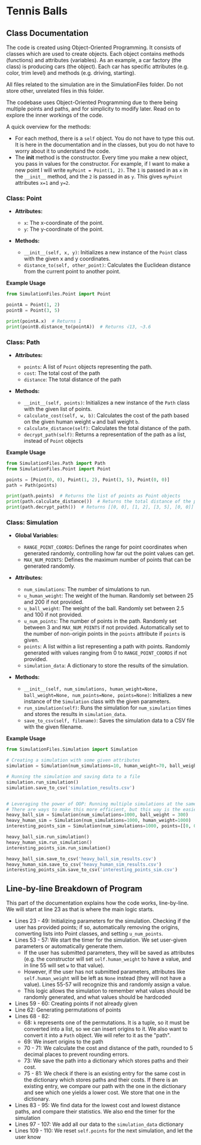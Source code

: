 # Tennis Balls
## Class Documentation
The code is created using Object-Oriented Programming. It consists of classes which are used to create objects.
Each object contains methods (functions) and attributes (variables). As an example, a car factory (the class) is
producing cars (the object). Each car has specific attributes (e.g. color, trim level) and methods 
(e.g. driving, starting).

All files related to the simulation are in the SimulationFiles folder. Do not store other, unrelated files in this
folder.

The codebase uses Object-Oriented Programming due to there being multiple points and paths, and for simplicity to
modify later. Read on to explore the inner workings of the code.

A quick overview for the methods:
* For each method, there is a `self` object. You do not have to type this out. It is here in the documentation and in 
the classes, but you do not have to worry about it to understand the code.
* The __init__ method is the constructor. Every time you make a new object, you pass in values for the constructor.
For example, if I want to make a new point I will write `myPoint = Point(1, 2)`. The `1` is passed in as `x` in the
`__init__` method, and the `2` is passed in as `y`. This gives `myPoint` attributes `x=1` and `y=2`.

### Class: Point
- **Attributes:**
  - `x`: The x-coordinate of the point.
  - `y`: The y-coordinate of the point.

- **Methods:**
  - `__init__(self, x, y)`: Initializes a new instance of the `Point` class with the given x and y coordinates.
  - `distance_to(self, other_point)`: Calculates the Euclidean distance from the current point to another point.

**Example Usage**

```python
from SimulationFiles.Point import Point

pointA = Point(1, 2)
pointB = Point(3, 5)

print(pointA.x)  # Returns 1
print(pointB.distance_to(pointA))  # Returns √13, ~3.6
```

### Class: Path

- **Attributes:**
  - `points`: A list of `Point` objects representing the path.
  - `cost`: The total cost of the path
  - `distance`: The total distance of the path

- **Methods:**
  - `__init__(self, points)`: Initializes a new instance of the `Path` class with the given list of points.
  - `calculate_cost(self, w, b)`: Calculates the cost of the path based on the given human weight `w` and ball weight 
  `b`.
  - `calculate_distance(self)`: Calculates the total distance of the path.
  - `decrypt_path(self)`: Returns a representation of the path as a list, instead of `Point` objects

**Example Usage**

```python
from SimulationFiles.Path import Path
from SimulationFiles.Point import Point

points = [Point(0, 0), Point(1, 2), Point(3, 5), Point(0, 0)]
path = Path(points)

print(path.points)  # Returns the list of points as Point objects
print(path.calculate_distance())  # Returns the total distance of the path
print(path.decrypt_path())  # Returns [[0, 0], [1, 2], [3, 5], [0, 0]]
```

### Class: Simulation
- **Global Variables:**
  - `RANGE_POINT_COORDS`: Defines the range for point coordinates when generated randomly, controlling how far out the point values can get.
  - `MAX_NUM_POINTS`: Defines the maximum number of points that can be generated randomly.
- **Attributes:**
  - `num_simulations`: The number of simulations to run.
  - `u_human_weight`: The weight of the human. Randomly set between 25 and 200 if not provided.
  - `u_ball_weight`: The weight of the ball. Randomly set between 2.5 and 100 if not provided.
  - `u_num_points`: The number of points in the path. Randomly set between 3 and `MAX_NUM_POINTS` if not provided.
  Automatically set to the number of non-origin points in the `points` attribute if `points` is given.
  - `points`: A list within a list representing a path with points. Randomly generated with values ranging from 0 to 
  `RANGE_POINT_COORDS` if not provided.
  - `simulation_data`: A dictionary to store the results of the simulation.

- **Methods:**
  - `__init__(self, num_simulations, human_weight=None, ball_weight=None, num_points=None, points=None)`: Initializes a 
  new instance of the `Simulation` class with the given parameters.
  - `run_simulation(self)`: Runs the simulation for `num_simulation` times and stores the results in 
  `simulation_data`.
  - `save_to_csv(self, filename)`: Saves the simulation data to a CSV file with the given filename.

**Example Usage**
```python
from SimulationFiles.Simulation import Simulation

# Creating a simulation with some given attributes
simulation = Simulation(num_simulations=10, human_weight=70, ball_weight=5, num_points=5)

# Running the simulation and saving data to a file
simulation.run_simulation()
simulation.save_to_csv('simulation_results.csv')


# Leveraging the power of OOP: Running multiple simulations at the same time
# There are ways to make this more efficient, but this way is the easiest to understand
heavy_ball_sim = Simulation(num_simulations=1000, ball_weight = 300)
heavy_human_sim = Simulation(num_simulations=1000, human_weight=1000)
interesting_points_sim = Simulation(num_simulations=1000, points=[[0, 0], [1, 1], [-1, 1], [-1, -1], [1, -1]])

heavy_ball_sim.run_simulation()
heavy_human_sim.run_simulation()
interesting_points_sim.run_simulation()

heavy_ball_sim.save_to_csv('heavy_ball_sim_results.csv')
heavy_human_sim.save_to_csv('heavy_human_sim_results.csv')
interesting_points_sim.save_to_csv('interesting_points_sim.csv')
```

## Line-by-line Breakdown of Program
This part of the documentation explains how the code works, line-by-line. We will start at line 23 as that is where the 
main logic starts.

- Lines 23 - 49: Initializing parameters for the simulation. Checking if the user has provided points; if so, 
automatically removing the origins, converting lists into Point classes, and setting `u_num_points`.
- Lines 53 - 57: We start the timer for the simulation. We set user-given parameters or automatically generate them.
  - If the user has submitted parameters, they will be saved as attributes (e.g. the constructor will set 
  `self.human_weight` to have a value, and in line 55 will set `w` to that value).
  - However, if the user has not submitted parameters, attributes like `self.human_weight` will be left as `None`
  instead (they will not have a value). Lines 55-57 will recognize this and randomly assign a value.
  - This logic allows the simulation to remember what values should be randomly generated, and what values should be 
  hardcoded
- Lines 59 - 60: Creating points if not already given
- Line 62: Generating permutations of points
- Lines 68 - 82: 
  - 68: `k` represents one of the permutations. It is a tuple, so it must be converted into a list, so we can insert 
  origins to it. We also want to convert it into a `Path` object. We will refer to it as the "path".
  - 69: We insert origins to the path
  - 70 - 71: We calculate the cost and distance of the path, rounded to 5 decimal places to prevent rounding errors.
  - 73: We save the path into a dictionary which stores paths and their cost.
  - 75 - 81: We check if there is an existing entry for the same cost in the dictionary which stores paths and their
  costs. If there is an existing entry, we compare our path with the one in the dictionary and see which one yields a
  lower cost. We store that one in the dictionary.
- Lines 83 - 95: We find data for the lowest cost and lowest distance paths, and compare their statistics. We also end
the timer for the simulation
- Lines 97 - 107: We add all our data to the `simulation_data` dictionary
- Lines 109 - 110: We reset `self.points` for the next simulation, and let the user know